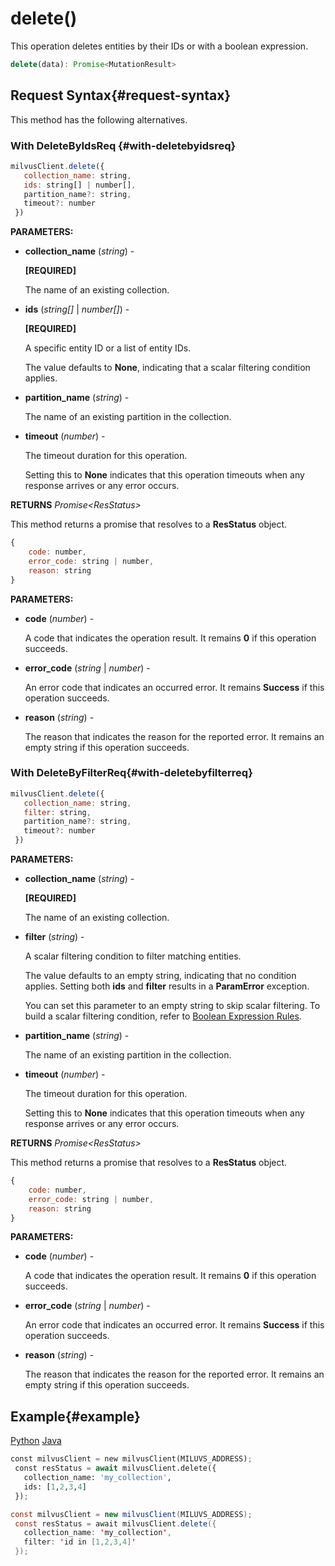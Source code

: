 # delete()

This operation deletes entities by their IDs or with a boolean expression.

```javascript
delete(data): Promise<MutationResult>
```

## Request Syntax{#request-syntax}

This method has the following alternatives.

### With DeleteByIdsReq {#with-deletebyidsreq}

```javascript
milvusClient.delete({
   collection_name: string,
   ids: string[] | number[],
   partition_name?: string,
   timeout?: number
 })
```

**PARAMETERS:**

- **collection_name** (*string*) -

    **[REQUIRED]**

    The name of an existing collection.

- **ids** (*string[]* | *number[]*) -

    **[REQUIRED]**

    A specific entity ID or a list of entity IDs.

    The value defaults to **None**, indicating that a scalar filtering condition applies.

- **partition_name** (*string*) -

    The name of an existing partition in the collection.

- **timeout** (*number*) -

    The timeout duration for this operation. 

    Setting this to **None** indicates that this operation timeouts when any response arrives or any error occurs.

**RETURNS** *Promise\<ResStatus>*

This method returns a promise that resolves to a **ResStatus** object.

```javascript
{
    code: number,
    error_code: string | number,
    reason: string
}
```

**PARAMETERS:**

- **code** (*number*) -

    A code that indicates the operation result. It remains **0** if this operation succeeds.

- **error_code** (*string* | *number*) -

    An error code that indicates an occurred error. It remains **Success** if this operation succeeds. 

- **reason** (*string*) - 

    The reason that indicates the reason for the reported error. It remains an empty string if this operation succeeds.

### With DeleteByFilterReq{#with-deletebyfilterreq}

```javascript
milvusClient.delete({
   collection_name: string,
   filter: string,
   partition_name?: string,
   timeout?: number
 })
```

**PARAMETERS:**

- **collection_name** (*string*) -

    **[REQUIRED]**

    The name of an existing collection.

- **filter** (*string*) -

    A scalar filtering condition to filter matching entities. 

    The value defaults to an empty string, indicating that no condition applies. Setting both **ids** and **filter** results in a **ParamError** exception.

    You can set this parameter to an empty string to skip scalar filtering. To build a scalar filtering condition, refer to [Boolean Expression Rules](https://milvus.io/docs/boolean.md). 

- **partition_name** (*string*) -

    The name of an existing partition in the collection.

- **timeout** (*number*) -

    The timeout duration for this operation. 

    Setting this to **None** indicates that this operation timeouts when any response arrives or any error occurs.

**RETURNS** *Promise\<ResStatus>*

This method returns a promise that resolves to a **ResStatus** object.

```javascript
{
    code: number,
    error_code: string | number,
    reason: string
}
```

**PARAMETERS:**

- **code** (*number*) -

    A code that indicates the operation result. It remains **0** if this operation succeeds.

- **error_code** (*string* | *number*) -

    An error code that indicates an occurred error. It remains **Success** if this operation succeeds. 

- **reason** (*string*) - 

    The reason that indicates the reason for the reported error. It remains an empty string if this operation succeeds.

## Example{#example}

<div class="multipleCode">
    <a href="#python">Python</a>
    <a href="#java">Java</a>
</div>

```python
const milvusClient = new milvusClient(MILUVS_ADDRESS);
 const resStatus = await milvusClient.delete({
   collection_name: 'my_collection',
   ids: [1,2,3,4]
 });
```

```java
const milvusClient = new milvusClient(MILUVS_ADDRESS);
 const resStatus = await milvusClient.delete({
   collection_name: 'my_collection',
   filter: 'id in [1,2,3,4]'
 });
```

